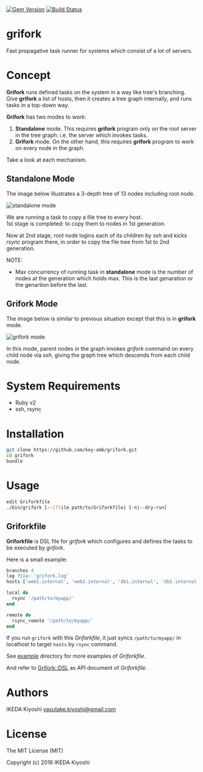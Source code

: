 [![Gem Version](https://badge.fury.io/rb/grifork.svg)](https://badge.fury.io/rb/grifork)
[![Build Status](https://travis-ci.org/key-amb/grifork.svg?branch=master)](https://travis-ci.org/key-amb/grifork)

# grifork

Fast propagative task runner for systems which consist of a lot of servers.

# Concept

**Grifork** runs defined tasks on the system in a way like tree's branching.  
Give **grifork** a list of hosts, then it creates a tree graph internally, and runs
tasks in a top-down way.

**Grifork** has two modes to work:

1. **Standalone** mode. This requires **grifork** program only on the root server
in the tree graph: i.e. the server which invokes tasks.
1. **Grifork** mode. On the other hand, this requires **grifork** program to work
on every node in the graph.

Take a look at each mechanism.

## Standalone Mode

The image below illustrates a 3-depth tree of 13 nodes including root node.

![standalone mode](https://raw.githubusercontent.com/key-amb/grifork/resource/images/standalone_mode2.png)

We are running a task to copy a file tree to every host.  
1st stage is completed: to copy them to nodes in 1st generation.

Now at 2nd stage, root node logins each of its children by _ssh_ and kicks _rsync_
program there, in order to copy the file tree from 1st to 2nd generation.

NOTE:

- Max concurrency of running task in **standalone** mode is the number of nodes
at the generation which holds max.
This is the last genaration or the genartion before the last.

## Grifork Mode

The image below is similar to previous situation except that this is in **grifork** mode.

![grifork mode](https://raw.githubusercontent.com/key-amb/grifork/resource/images/grifork_mode2.png)

In this mode, parent nodes in the graph invokes _grifork_ command on every child
node via _ssh_, giving the graph tree which descends from each child node.

# System Requirements

- Ruby v2
- ssh, rsync

# Installation

```sh
git clone https://github.com/key-amb/grifork.git
cd grifork
bundle
```

# Usage

```sh
edit Griforkfile
./bin/grifork [--[f]ile path/to/Griforkfile] [-n|--dry-run]
```

## Griforkfile

**Griforkfile** is DSL file for _grifork_ which configures and defines the tasks
to be executed by _grifork_.

Here is a small example:

```ruby
branches 4
log file: 'grifork.log'
hosts ['web1.internal', 'web2.internal', 'db1.internal', 'db2.internal', ...]

local do
  rsync '/path/to/myapp/'
end

remote do
  rsync_remote '/path/to/myapp/'
end
```

If you run `grifork` with this _Griforkfile_, it just syncs `/path/to/myapp/` in
localhost to target `hosts` by `rsync` command.

See [example](https://github.com/key-amb/grifork/tree/master/example) directory for more examples of _Griforkfile_.

And refer to [Grifork::DSL](http://www.rubydoc.info/gems/grifork/Grifork/DSL) as API document of _Griforkfile_.

# Authors

IKEDA Kiyoshi <yasutake.kiyoshi@gmail.com>

# License

The MIT License (MIT)

Copyright (c) 2016 IKEDA Kiyoshi
